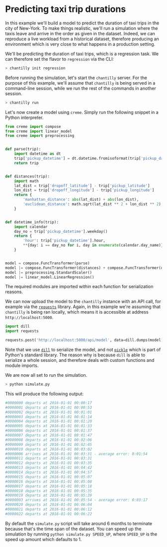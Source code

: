# Predicting taxi trip durations

In this example we'll build a model to predict the duration of taxi trips in the city of New-York. To make things realistic, we'll run a simulation where the taxis leave and arrive in the order as given in the dataset. Indeed, we can reproduce a live workload from a historical dataset, therefore producing an environment which is very close to what happens in a production setting.

We'll be predicting the duration of taxi trips, which is a regression task. We can therefore set the flavor to `regression` via the CLI:

```py
> chantilly init regression
```

Before running the simulation, let's start the `chantilly` server. For the purpose of this example, we'll assume that `chantilly` is being served in a command-line session, while we run the rest of the commands in another session.

```sh
> chantilly run
```

Let's now create a model using `creme`. Simply run the following snippet in a Python interpreter.

```py
from creme import compose
from creme import linear_model
from creme import preprocessing


def parse(trip):
    import datetime as dt
    trip['pickup_datetime'] = dt.datetime.fromisoformat(trip['pickup_datetime'])
    return trip


def distances(trip):
    import math
    lat_dist = trip['dropoff_latitude'] - trip['pickup_latitude']
    lon_dist = trip['dropoff_longitude'] - trip['pickup_longitude']
    return {
        'manhattan_distance': abs(lat_dist) + abs(lon_dist),
        'euclidean_distance': math.sqrt(lat_dist ** 2 + lon_dist ** 2)
    }


def datetime_info(trip):
    import calendar
    day_no = trip['pickup_datetime'].weekday()
    return {
        'hour': trip['pickup_datetime'].hour,
        **{day: i == day_no for i, day in enumerate(calendar.day_name)}
    }


model = compose.FuncTransformer(parse)
model |= compose.FuncTransformer(distances) + compose.FuncTransformer(datetime_info)
model |= preprocessing.StandardScaler()
model |= linear_model.LinearRegression()
```

The required modules are imported within each function for serialization reasons.

We can now upload the model to the `chantilly` instance with an API call, for example via the [`requests`](https://requests.readthedocs.io/en/master/) library. Again, in this example we're assuming that `chantilly` is being ran locally, which means it is accessible at address `http://localhost:5000`.

```py
import dill
import requests

requests.post('http://localhost:5000/api/model', data=dill.dumps(model))
```

Note that we use [`dill`](https://dill.readthedocs.io/en/latest/dill.html) to serialize the model, and not [`pickle`](https://docs.python.org/3/library/pickle.html) which is part of Python's standard library. The reason why is because `dill` is able to serialize a whole session, and therefore deals with custom functions and module imports.

We are now all set to run the simulation.

```sh
> python simulate.py
```

This will produce the following output:

```sh
#0000000 departs at 2016-01-01 00:00:17
#0000001 departs at 2016-01-01 00:00:53
#0000002 departs at 2016-01-01 00:01:01
#0000003 departs at 2016-01-01 00:01:14
#0000004 departs at 2016-01-01 00:01:20
#0000005 departs at 2016-01-01 00:01:33
#0000006 departs at 2016-01-01 00:01:37
#0000007 departs at 2016-01-01 00:01:47
#0000008 departs at 2016-01-01 00:02:06
#0000009 departs at 2016-01-01 00:02:45
#0000010 departs at 2016-01-01 00:03:02
#0000006 arrives at 2016-01-01 00:03:31 - average error: 0:01:54
#0000011 departs at 2016-01-01 00:03:31
#0000012 departs at 2016-01-01 00:03:35
#0000013 departs at 2016-01-01 00:04:42
#0000014 departs at 2016-01-01 00:04:57
#0000015 departs at 2016-01-01 00:05:07
#0000016 departs at 2016-01-01 00:05:08
#0000017 departs at 2016-01-01 00:05:18
#0000018 departs at 2016-01-01 00:05:35
#0000019 departs at 2016-01-01 00:05:39
#0000003 arrives at 2016-01-01 00:05:54 - average error: 0:03:17
#0000020 departs at 2016-01-01 00:06:04
#0000021 departs at 2016-01-01 00:06:12
#0000022 departs at 2016-01-01 00:06:22
```

By default the `simulate.py` script will take around 6 months to terminate because that's the time span of the dataset. You can speed up the simulation by running `python simulate.py SPEED_UP`, where `SPEED_UP` is the speed up amount which defaults to 1.
